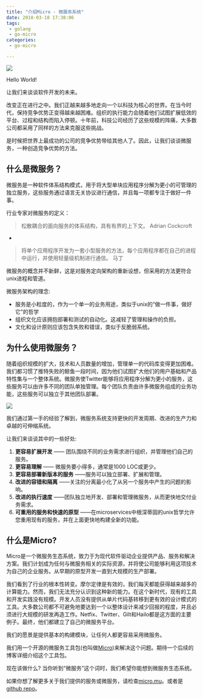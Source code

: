 ```yaml
---
title: "介绍Micro - 微服务系统"
date: 2018-03-18 17:38:06
tags:
 - golang
 - go-micro
categories:
 - go-micro

---
```


![](https://timgsa.baidu.com/timg?image&quality=80&size=b9999_10000&sec=1521376593279&di=576a492a87f7c5608921cec413e24295&imgtype=0&src=http%3A%2F%2Fstatic.open-open.com%2Fnews%2FuploadImg%2F20151218%2F20151218212318_391.jpg)

Hello World!

让我们来谈谈软件开发的未来。

改变正在进行之中。我们正越来越多地走向一个以科技为核心的世界。在当今时代，保持竞争优势正变得越来越困难。组织的执行能力会随着他们试图扩展低效的平台、过程和结构而陷入停顿。十年前，科技公司经历了这些规模的阵痛，大多数公司都采用了同样的方法来克服这些挑战。

是时候把世界上最成功的公司的竞争优势带给其他人了。因此，让我们谈谈微服务，一种创造竞争优势的方法。

<!-- more -->

## 什么是微服务？

微服务是一种软件体系结构模式，用于将大型单块应用程序分解为更小的可管理的独立服务，这些服务通过语言无关协议进行通信，并且每一项都专注于做好一件事。

行业专家对微服务的定义：

> 松散耦合的面向服务的体系结构，具有有界的上下文。
Adrian Cockcroft

-

> 将单个应用程序开发为一套小型服务的方法，每个应用程序都在自己的进程中运行，并使用轻量级机制进行通信。
马丁

微服务的概念并不新鲜，这是对服务定向架构的重新设想，但采用的方法更符合unix进程和管道。

微服务架构的理念:
- 服务是小粒度的，作为一个单一的业务用途，类似于unix的“做一件事，做好它”的哲学
- 组织文化应该拥抱部署和测试的自动化。这减轻了管理和操作的负担。
- 文化和设计原则应该包含失败和错误，类似于反脆弱系统。

## 为什么使用微服务？

随着组织规模的扩大，技术和人员数量的增加，管理单一的代码库变得更加困难。我们都习惯了推特失败的鲸鱼一段时间，因为他们试图扩大他们的用户基础和产品特性集与一个整体系统。微服务使Twitter能够将应用程序分解为更小的服务，这些服务可以由许多不同的团队单独管理。每个团队负责由许多微服务组成的业务功能，这些服务可以独立于其他团队部署。

![](https://micro.mu/blog/assets/images/micro-service-architecture.png)

我们通过第一手的经验了解到，微服务系统支持更快的开发周期、改进的生产力和卓越的可伸缩系统。

让我们来谈谈其中的一些好处:

1. **更容易扩展开发** —— 团队围绕不同的业务需求进行组织，并管理他们自己的服务。
1. **更容易理解** —— 微服务要小得多，通常是1000 LOC或更少。
1. **更容易部署新版本的服务** ——服务可以独立部署、扩展和管理。
1. **改进的容错和隔离** ——关注的分离最小化了从另一个服务中产生的问题的影响。
1. **改进的执行速度** ——团队独立地开发、部署和管理微服务，从而更快地交付业务需求。
1. **可重用的服务和快速的原型** ——在microservices中根深蒂固的unix哲学允许您重用现有的服务，并在上面更快地构建全新的功能。

## 什么是Micro?

Micro是一个微服务生态系统，致力于为现代软件驱动企业提供产品、服务和解决方案。我们计划成为任何与微服务相关的实际资源，并将使公司能够利用这项技术为自己的企业服务。从早期的原型开发一直到大规模的生产部署。

我们看到了行业的根本性转变。摩尔定律是有效的，我们每天都能获得越来越多的计算能力。然而，我们无法充分认识到这种新的能力。在这个新时代，现有的工具和开发实践没有规模。开发人员没有提供从单片代码基转移到更有效的设计模式的工具。大多数公司都不可避免地要达到一个以整体设计来减少回报的程度，并且必须进行大规模的研发再造工作。Netfix、Twitter、Gilt和Hailo都是这方面的主要例子。最终，他们都建立了自己的微服务平台。

我们的愿景是提供基本的构建模块，让任何人都更容易采用微服务。

我们用一个开源的微服务工具包(也叫做[Micro](https://github.com/micro/micro))来解决这个问题。期待一个后续的博客详细介绍这个工具包。

现在该做什么?
当你听到“微服务”这个词时，我们希望你能想到微服务生态系统。

如果你想了解更多关于我们提供的服务或微服务，请检查[micro.mu](https://micro.mu)。或者是[github repo](https://github.com/micro/micro)。